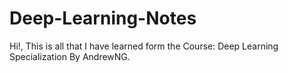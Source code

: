 # Deep-Learning-Notes

Hi!, This is all that I have learned form the Course: Deep Learning Specialization By AndrewNG.
